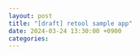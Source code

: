 ```yaml
---
layout: post
title: "[draft] retool sample app"
date: 2024-03-24 13:30:00 +0900
categories:
---
```



